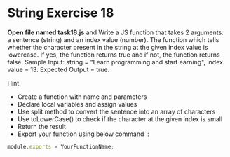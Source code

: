 # String Exercise 18

**Open file named task18.js** and Write a JS function that takes 2 arguments: a sentence (string) and an index value (number). The function which tells whether the character present in the string at the given index value is lowercase. If yes, the function returns true and if not, the function returns false. Sample Input: string = "Learn programming and start earning", index value = 13. Expected Output = true.

Hint:

- Create a function with name and parameters
- Declare local variables and assign values
- Use split method to convert the sentence into an array of characters
- Use toLowerCase() to check if the character at the given index is small
- Return the result
- Export your function using below command  :

```js
module.exports = YourFunctionName;
```